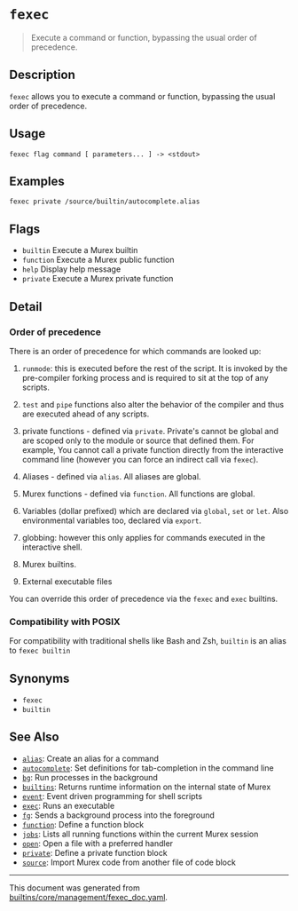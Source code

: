 # `fexec` 

> Execute a command or function, bypassing the usual order of precedence.

## Description

`fexec` allows you to execute a command or function, bypassing the usual order
of precedence.

## Usage

```
fexec flag command [ parameters... ] -> <stdout>
```

## Examples

```
fexec private /source/builtin/autocomplete.alias
```

## Flags

* `builtin`
    Execute a Murex builtin
* `function`
    Execute a Murex public function
* `help`
    Display help message
* `private`
    Execute a Murex private function

## Detail

### Order of precedence

There is an order of precedence for which commands are looked up:

1. `runmode`: this is executed before the rest of the script. It is invoked by
   the pre-compiler forking process and is required to sit at the top of any
   scripts.

1. `test` and `pipe` functions also alter the behavior of the compiler and thus
   are executed ahead of any scripts.

4. private functions - defined via `private`. Private's cannot be global and
   are scoped only to the module or source that defined them. For example, You
   cannot call a private function directly from the interactive command line
   (however you can force an indirect call via `fexec`).

2. Aliases - defined via `alias`. All aliases are global.

3. Murex functions - defined via `function`. All functions are global.

5. Variables (dollar prefixed) which are declared via `global`, `set` or `let`.
   Also environmental variables too, declared via `export`.

6. globbing: however this only applies for commands executed in the interactive
   shell.

7. Murex builtins.

8. External executable files

You can override this order of precedence via the `fexec` and `exec` builtins.

### Compatibility with POSIX

For compatibility with traditional shells like Bash and Zsh, `builtin` is an
alias to `fexec builtin`

## Synonyms

* `fexec`
* `builtin`


## See Also

* [`alias`](../commands/alias.md):
  Create an alias for a command
* [`autocomplete`](../commands/autocomplete.md):
  Set definitions for tab-completion in the command line
* [`bg`](../commands/bg.md):
  Run processes in the background
* [`builtins`](../commands/runtime.md):
  Returns runtime information on the internal state of Murex
* [`event`](../commands/event.md):
  Event driven programming for shell scripts
* [`exec`](../commands/exec.md):
  Runs an executable
* [`fg`](../commands/fg.md):
  Sends a background process into the foreground
* [`function`](../commands/function.md):
  Define a function block
* [`jobs`](../commands/fid-list.md):
  Lists all running functions within the current Murex session
* [`open`](../commands/open.md):
  Open a file with a preferred handler
* [`private`](../commands/private.md):
  Define a private function block
* [`source`](../commands/source.md):
  Import Murex code from another file of code block

<hr/>

This document was generated from [builtins/core/management/fexec_doc.yaml](https://github.com/lmorg/murex/blob/master/builtins/core/management/fexec_doc.yaml).